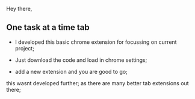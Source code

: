 Hey there,

## One task at a time tab 

- I developed this basic chrome extension for focussing on current project;

- Just download the code and load in chrome settings;
- add a new extension and you are good to go;

this wasnt developed further; as there are many better tab extensions out there;

